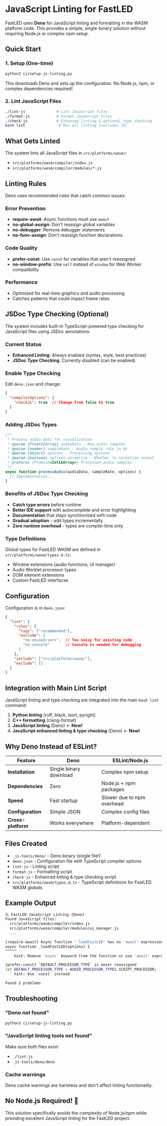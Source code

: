 # JavaScript Linting for FastLED

FastLED uses **Deno** for JavaScript linting and formatting in the WASM platform code. This provides a simple, single-binary solution without requiring Node.js or complex npm setup.

## Quick Start

### 1. Setup (One-time)

```bash
python3 ci/setup-js-linting.py
```

This downloads Deno and sets up the configuration. No Node.js, npm, or complex dependencies required!

### 2. Lint JavaScript Files

```bash
./lint-js              # Lint JavaScript files
./format-js            # Format JavaScript files  
./check-js             # Enhanced linting & optional type checking
bash lint               # Run all linting (includes JS)
```

## What Gets Linted

The system lints all JavaScript files in `src/platforms/wasm/`:

- `src/platforms/wasm/compiler/index.js`
- `src/platforms/wasm/compiler/modules/*.js`

## Linting Rules

Deno uses recommended rules that catch common issues:

### Error Prevention
- **require-await**: Async functions must use `await`
- **no-global-assign**: Don't reassign global variables
- **no-debugger**: Remove debugger statements
- **no-func-assign**: Don't reassign function declarations

### Code Quality  
- **prefer-const**: Use `const` for variables that aren't reassigned
- **no-window-prefix**: Use `self` instead of `window` for Web Worker compatibility

### Performance
- Optimized for real-time graphics and audio processing
- Catches patterns that could impact frame rates

## JSDoc Type Checking (Optional)

The system includes built-in TypeScript-powered type checking for JavaScript files using JSDoc annotations.

### Current Status
- **Enhanced Linting**: Always enabled (syntax, style, best practices)
- **JSDoc Type Checking**: Currently disabled (can be enabled)

### Enable Type Checking

Edit `deno.json` and change:
```json
{
  "compilerOptions": {
    "checkJs": true  // Change from false to true
  }
}
```

### Adding JSDoc Types

```javascript
/**
 * Process audio data for visualization
 * @param {Float32Array} audioData - Raw audio samples
 * @param {number} sampleRate - Audio sample rate in Hz
 * @param {Object} options - Processing options
 * @param {boolean} options.normalize - Whether to normalize output
 * @returns {Promise<Int16Array>} Processed audio samples
 */
async function processAudio(audioData, sampleRate, options) {
  // Implementation...
}
```

### Benefits of JSDoc Type Checking
- **Catch type errors** before runtime
- **Better IDE support** with autocomplete and error highlighting  
- **Documentation** that stays synchronized with code
- **Gradual adoption** - add types incrementally
- **Zero runtime overhead** - types are compile-time only

### Type Definitions

Global types for FastLED WASM are defined in `src/platforms/wasm/types.d.ts`:
- Window extensions (audio functions, UI manager)
- Audio Worklet processor types
- DOM element extensions
- Custom FastLED interfaces

## Configuration

Configuration is in `deno.json`:

```json
{
  "lint": {
    "rules": {
      "tags": ["recommended"],
      "exclude": [
        "no-unused-vars",  // Too noisy for existing code
        "no-console"       // Console is needed for debugging
      ]
    },
    "include": ["src/platforms/wasm/"],
    "exclude": []
  }
}
```

## Integration with Main Lint Script

JavaScript linting and type checking are integrated into the main `bash lint` command:

1. **Python linting** (ruff, black, isort, pyright)
2. **C++ formatting** (clang-format)  
3. **JavaScript linting** (Deno) ← **New!**
4. **JavaScript enhanced linting & type checking** (Deno) ← **New!**

## Why Deno Instead of ESLint?

| Feature | Deno | ESLint/Node.js |
|---------|------|----------------|
| **Installation** | Single binary download | Complex npm setup |
| **Dependencies** | Zero | Node.js + npm packages |
| **Speed** | Fast startup | Slower due to npm overhead |
| **Configuration** | Simple JSON | Complex config files |
| **Cross-platform** | Works everywhere | Platform-dependent |

## Files Created

- `.js-tools/deno/` - Deno binary (single file!)
- `deno.json` - Configuration file with TypeScript compiler options
- `lint-js` - Linting script
- `format-js` - Formatting script
- `check-js` - Enhanced linting & type checking script
- `src/platforms/wasm/types.d.ts` - TypeScript definitions for FastLED WASM globals

## Example Output

```bash
🔍 FastLED JavaScript Linting (Deno)
Found JavaScript files:
  src/platforms/wasm/compiler/index.js
  src/platforms/wasm/compiler/modules/ui_manager.js
  ...

(require-await) Async function '_loadFastLED' has no 'await' expression.
async function _loadFastLED(options) {
^^^^^
    hint: Remove 'async' keyword from the function or use 'await' expression inside.

(prefer-const) `DEFAULT_PROCESSOR_TYPE` is never reassigned
let DEFAULT_PROCESSOR_TYPE = AUDIO_PROCESSOR_TYPES.SCRIPT_PROCESSOR;
    hint: Use `const` instead

Found 2 problems
```

## Troubleshooting

### "Deno not found"
```bash
python3 ci/setup-js-linting.py
```

### "JavaScript linting tools not found"
Make sure both files exist:
- `./lint-js` 
- `.js-tools/deno/deno`

### Cache warnings
Deno cache warnings are harmless and don't affect linting functionality.

## No Node.js Required! 🎊

This solution specifically avoids the complexity of Node.js/npm while providing excellent JavaScript linting for the FastLED project. 
